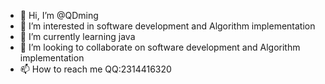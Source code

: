 - 👋 Hi, I’m @QDming
- 👀 I’m interested in software development and Algorithm implementation
- 🌱 I’m currently learning java
- 💞️ I’m looking to collaborate on software development and Algorithm implementation
- 📫 How to reach me QQ:2314416320

<!---
QDming/QDming is a ✨ special ✨ repository because its `README.md` (this file) appears on your GitHub profile.
You can click the Preview link to take a look at your changes.
--->
